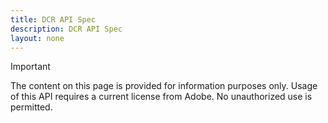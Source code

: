 ```yaml
---
title: DCR API Spec
description: DCR API Spec
layout: none
---
```


<InlineAlert variant="warning" slots="header, text"></InlineAlert>

Important

The content on this page is provided for information purposes only. Usage of this API requires a current license from Adobe. No unauthorized use is permitted.

<RedoclyAPIBlock src="/adobe-pass/dcrApi.json"></RedoclyAPIBlock>
